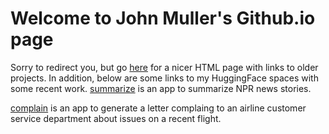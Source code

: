# Welcome to John Muller's Github.io page

Sorry to redirect you, but go [here](https://html-preview.github.io/?url=https://github.com/jhmuller/jhmuller.github.io/blob/main///index.html) for a nicer HTML page with links to older projects. 
In addition, below are some links to my HuggingFace spaces with some recent work.
[summarize](https://huggingface.co/spaces/jmuller/summariza) is an app to summarize NPR news stories.

[complain](https://huggingface.co/spaces/jmuller/complaint_letter) is an app to generate a letter complaing to an airline customer service department about issues on a recent flight.


